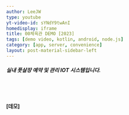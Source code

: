 ```yaml
---
author: LeeJW
type: youtube
yt-video-id: sYNdY9twAnI
homedisplay: iframe
title: 00체육관 DEMO [2023]
tags: [demo video, kotlin, android, node.js]
category: [app, server, convenience]
layout: post-material-sidebar-left
---
```

##### 실내 풋살장 예약 및 관리 IOT 시스템입니다.
<br><br>
#### [데모]
